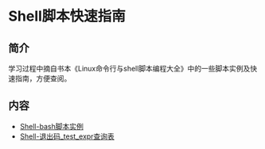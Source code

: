 # Shell脚本快速指南

## 简介

学习过程中摘自书本《Linux命令行与shell脚本编程大全》中的一些脚本实例及快速指南，方便查阅。

## 内容
- [Shell-bash脚本实例](https://bond-huang.github.io/huang/09-Shell%E8%84%9A%E6%9C%AC/02-Shell%E8%84%9A%E6%9C%AC%E5%BF%AB%E9%80%9F%E6%8C%87%E5%8D%97/01-Shell-bash%E8%84%9A%E6%9C%AC%E5%AE%9E%E4%BE%8B.html)
- [Shell-退出码_test_expr查询表](https://bond-huang.github.io/huang/09-Shell%E8%84%9A%E6%9C%AC/02-Shell%E8%84%9A%E6%9C%AC%E5%BF%AB%E9%80%9F%E6%8C%87%E5%8D%97/02-Shell-%E9%80%80%E5%87%BA%E7%A0%81_test_expr%E6%9F%A5%E8%AF%A2%E8%A1%A8.html)
